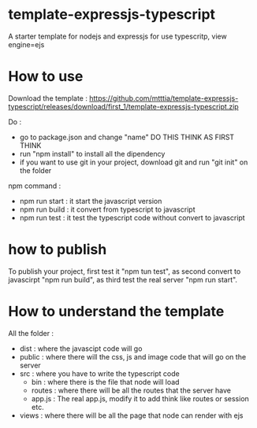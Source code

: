 # template-expressjs-typescript
A starter template for nodejs and expressjs for use typescritp, view engine=ejs

# How to use
Download the template : https://github.com/mtttia/template-expressjs-typescript/releases/download/first_1/template-expressjs-typescript.zip

Do :
- go to package.json and change "name" DO THIS THINK AS FIRST THINK
- run "npm install" to install all the dipendency
- if you want to use git in your project, download git and run "git init" on the folder

npm command :
- npm run start : it start the javascript version
- npm run build : it convert from typescript to javascript
- npm run test  : it test the typescript code without convert to javascript

# how to publish
To publish your project, first test it "npm tun test", as second convert to javascirpt "npm run build", as third test the real server "npm run start".

# How to understand the template

All the folder :
- dist    : where the javascipt code will go
- public  : where there will the css, js and image code that will go on the server
- src     : where you have to write the typescript code
     - bin     : where there is the file that node will load
     - routes  : where there will be all the routes that the server have
     - app.js  : The real app.js, modify it to add think like routes or session etc.
- views   : where there will be all the page that node can render with ejs 
